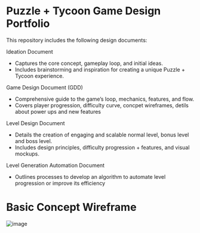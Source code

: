 # Puzzle + Tycoon Game Design Portfolio

This repository includes the following design documents:

Ideation Document
- Captures the core concept, gameplay loop, and initial ideas.
- Includes brainstorming and inspiration for creating a unique Puzzle + Tycoon experience.

Game Design Document (GDD)
- Comprehensive guide to the game’s loop, mechanics, features, and flow.
- Covers player progression, difficulty curve, concpet wireframes, detils about power ups and new features

Level Design Document
- Details the creation of engaging and scalable normal level, bonus level and boss level.
- Includes design principles, difficulty progression + features, and visual mockups.

Level Generation Automation Document
- Outlines processes to develop an algorithm to automate level progression or improve its efficiency

# Basic Concept Wireframe
![image](https://github.com/user-attachments/assets/b9446159-ec10-4f36-90db-f28a0c554ffd)

